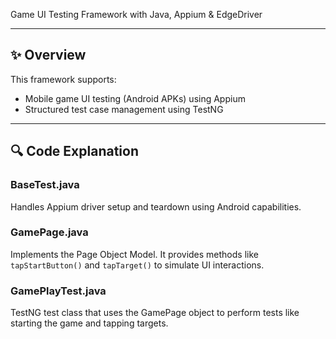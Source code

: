 Game UI Testing Framework with Java, Appium & EdgeDriver

---

## ✨ Overview

This framework supports:

* Mobile game UI testing (Android APKs) using Appium
* Structured test case management using TestNG

---

## 🔍 Code Explanation

### BaseTest.java

Handles Appium driver setup and teardown using Android capabilities.

### GamePage.java

Implements the Page Object Model. It provides methods like `tapStartButton()` and `tapTarget()` to simulate UI interactions.

### GamePlayTest.java

TestNG test class that uses the GamePage object to perform tests like starting the game and tapping targets.

